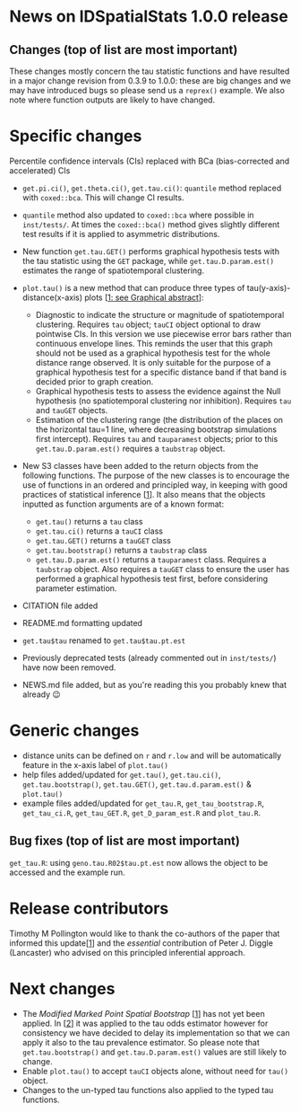 # News on IDSpatialStats 1.0.0 release

## Changes (top of list are most important)
These changes mostly concern the tau statistic functions and have resulted in a major change revision from 0.3.9 to 1.0.0: these are big changes and we may have introduced bugs so please send us a `reprex()` example. We also note where function outputs are likely to have changed. 

# Specific changes
Percentile confidence intervals (CIs) replaced with BCa (bias-corrected and accelerated) CIs
* `get.pi.ci()`, `get.theta.ci()`, `get.tau.ci()`: `quantile` method replaced with `coxed::bca`. This will change CI results.
  
* `quantile` method also updated to `coxed::bca` where possible in `inst/tests/`. At times the `coxed::bca()` method gives slightly different test results if it is applied to asymmetric distributions.
  
* New function `get.tau.GET()` performs graphical hypothesis tests with the tau statistic using the `GET` package, while `get.tau.D.param.est()` estimates the range of spatiotemporal clustering.

* `plot.tau()` is a new method that can produce three types of tau(y-axis)-distance(x-axis) plots [[1: see Graphical abstract](https://doi.org/10.1016/j.spasta.2020.100438 "Developments in statistical inference when assessing spatiotemporal disease clustering with the tau statistic")]:
  * Diagnostic to indicate the structure or magnitude of spatiotemporal clustering. Requires `tau` object; `tauCI` object optional to draw pointwise CIs. In this version we use piecewise error bars rather than continuous envelope lines. This reminds the user that this graph should not be used as a graphical hypothesis test for the whole distance range observed. It is only suitable for the purpose of a graphical hypothesis test for a specific distance band if that band is decided prior to graph creation.
  * Graphical hypothesis tests to assess the evidence against the Null hypothesis (no spatiotemporal clustering nor inhibition). Requires `tau` and `tauGET` objects.
  * Estimation of the clustering range (the distribution of the places on the horizontal tau=1 line, where decreasing bootstrap simulations first intercept). Requires `tau` and `tauparamest` objects; prior to this `get.tau.D.param.est()` requires a `taubstrap` object.

* New S3 classes have been added to the return objects from the following functions. The purpose of the new classes is to encourage the use of functions in an ordered and principled way, in keeping with good practices of statistical inference [[1](https://doi.org/10.1016/j.spasta.2020.100438 "Developments in statistical inference when assessing spatiotemporal disease clustering with the tau statistic")]. It also means that the objects inputted as function arguments are of a known format:
  * `get.tau()` returns a `tau` class
  * `get.tau.ci()` returns a `tauCI` class
  * `get.tau.GET()` returns a `tauGET` class
  * `get.tau.bootstrap()` returns a `taubstrap` class
  * `get.tau.D.param.est()` returns a `tauparamest` class. Requires a `taubstrap` object. Also requires a `tauGET` class to ensure the user has performed a graphical hypothesis test first, before considering parameter estimation.

* CITATION file added
* README.md formatting updated
* `get.tau$tau` renamed to `get.tau$tau.pt.est`
* Previously deprecated tests (already commented out in `inst/tests/`) have now been removed.
* NEWS.md file added, but as you're reading this you probably knew that already :wink:

# Generic changes
* distance units can be defined on `r` and `r.low` and will be automatically feature in the x-axis label of `plot.tau()`
* help files added/updated for `get.tau()`, `get.tau.ci()`, `get.tau.bootstrap()`, `get.tau.GET()`, `get.tau.d.param.est()` & `plot.tau()`
* example files added/updated for `get_tau.R`, `get_tau_bootstrap.R`, `get_tau_ci.R`, `get_tau_GET.R`, `get_D_param_est.R` and `plot_tau.R`.

## Bug fixes (top of list are most important)
`get_tau.R`: using `geno.tau.R02$tau.pt.est` now allows the object to be accessed and the example run.

# Release contributors
Timothy M Pollington would like to thank the co-authors of the paper that informed this update[[1](https://doi.org/10.1016/j.spasta.2020.100438 "Developments in statistical inference when assessing spatiotemporal disease clustering with the tau statistic")] and the *essential* contribution of Peter J. Diggle (Lancaster) who advised on this principled inferential approach.

# Next changes
* The *Modified Marked Point Spatial Bootstrap* [[1](https://doi.org/10.1016/j.spasta.2020.100438 "Developments in statistical inference when assessing spatiotemporal disease clustering with the tau statistic")] has not yet been
applied. In [[2](https://doi.org/10.5281/zenodo.2552850 "t-pollington/tau-statistic-speedup: First release of tau statistic speedup")] it was applied to the tau odds estimator however for consistency we have decided to delay its implementation so that we can apply it also to the tau prevalence estimator. So please note that `get.tau.bootstrap()` and `get.tau.D.param.est()` values are still likely to change.
* Enable `plot.tau()` to accept `tauCI` objects alone, without need for `tau()` object.
* Changes to the un-typed tau functions also applied to the typed tau functions.